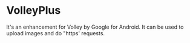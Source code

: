 # VolleyPlus
It's an enhancement for Volley by Google for Android. It can be used to upload images and do "https' requests.
